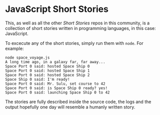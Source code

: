 ﻿# JavaScript Short Stories

This, as well as all the other _Short Stories_ repos in this
community, is a collection of short stories written in programming
languages, in this case: JavaScript.

To excecute any of the short stories, simply run them with `node`. For
example:

    node space_voyage.js
    A long time ago, in a galaxy far, far away...
    Space Port 0 said: hosted Space Ship 0
    Space Port 0 said: hosted Space Ship 1
    Space Port 0 said: hosted Space Ship 2
    Space Ship 0 said: I'm ready!
    Space Port 0 said: Mr. Sulu, set course to 42
    Space Port 0 said: is Space Ship 0 ready? yes!
    Space Port 0 said: launching Space Ship 0 to 42

The stories are fully described inside the source code, the logs and
the output hopefully one day will resemble a humanly written story.
